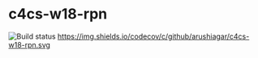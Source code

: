 # c4cs-w18-rpn

![Build status](https://img.shields.io/travis/arushiagar/c4cs-w18-rpn.svg)
https://img.shields.io/codecov/c/github/arushiagar/c4cs-w18-rpn.svg
